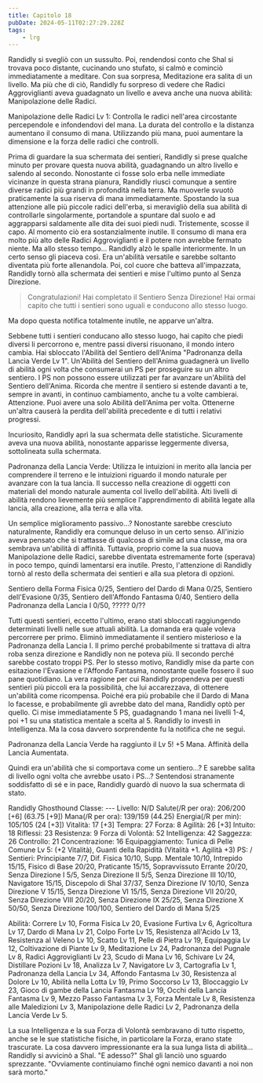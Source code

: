 ```yaml
---
title: Capitolo 18
pubDate: 2024-05-11T02:27:29.228Z
tags:
    - lrg
---
```


Randidly si svegliò con un sussulto. Poi, rendendosi conto che Shal si trovava poco distante, cucinando uno stufato, si calmò e cominciò immediatamente a meditare. Con sua sorpresa, Meditazione era salita di un livello. Ma più che di ciò, Randidly fu sorpreso di vedere che Radici Aggroviglianti aveva guadagnato un livello e aveva anche una nuova abilità: Manipolazione delle Radici.

Manipolazione delle Radici Lv 1: Controlla le radici nell'area circostante percependole e infondendovi del mana. La durata del controllo e la distanza aumentano il consumo di mana. Utilizzando più mana, puoi aumentare la dimensione e la forza delle radici che controlli.

Prima di guardare la sua schermata dei sentieri, Randidly si prese qualche minuto per provare questa nuova abilità, guadagnando un altro livello e salendo al secondo.
Nonostante ci fosse solo erba nelle immediate vicinanze in questa strana pianura, Randidly riuscì comunque a sentire diverse radici più grandi in profondità nella terra. Ma muoverle svuotò praticamente la sua riserva di mana immediatamente.
Spostando la sua attenzione alle più piccole radici dell'erba, si meravigliò della sua abilità di controllarle singolarmente, portandole a spuntare dal suolo e ad aggrapparsi saldamente alle dita dei suoi piedi nudi.
Tristemente, scosse il capo. Al momento ciò era sostanzialmente inutile. Il consumo di mana era molto più alto delle Radici Aggroviglianti e il potere non avrebbe fermato niente. Ma allo stesso tempo...
Randidly alzò le spalle interiormente. In un certo senso gli piaceva così. Era un'abilità versatile e sarebbe soltanto diventata più forte allenandola.
Poi, col cuore che batteva all'impazzata, Randidly tornò alla schermata dei sentieri e mise l'ultimo punto al Senza Direzione.

> Congratulazioni! Hai completato il Sentiero Senza Direzione! Hai ormai capito che tutti i sentieri sono uguali e conducono allo stesso luogo.

Ma dopo questa notifica totalmente inutile, ne apparve un'altra.

Sebbene tutti i sentieri conducano allo stesso luogo, hai capito che piedi diversi li percorrono e, mentre passi diversi risuonano, il mondo intero cambia. Hai sbloccato l'Abilità del Sentiero dell'Anima "Padronanza della Lancia Verde Lv 1". Un'Abilità del Sentiero dell'Anima guadagnerà un livello di abilità ogni volta che consumerai un PS per proseguire su un altro sentiero. I PS non possono essere utilizzati per far avanzare un'Abilità del Sentiero dell'Anima. Ricorda che mentre il sentiero si estende davanti a te, sempre in avanti, in continuo cambiamento, anche tu a volte cambierai.
Attenzione. Puoi avere una solo Abilità dell'Anima per volta. Ottenerne un'altra causerà la perdita dell'abilità precedente e di tutti i relativi progressi.

Incuriosito, Randidly aprì la sua schermata delle statistiche. Sicuramente aveva una nuova abilità, nonostante apparisse leggermente diversa, sottolineata sulla schermata.

Padronanza della Lancia Verde: Utilizza le intuizioni in merito alla lancia per comprendere il terreno e le intuizioni riguardo il mondo naturale per avanzare con la tua lancia. Il successo nella creazione di oggetti con materiali del mondo naturale aumenta col livello dell'abilità. Alti livelli di abilità rendono lievemente più semplice l'apprendimento di abilità legate alla lancia, alla creazione, alla terra e alla vita.

Un semplice miglioramento passivo...? Nonostante sarebbe cresciuto naturalmente, Randidly era comunque deluso in un certo senso. All'inizio aveva pensato che si trattasse di qualcosa di simile ad una classe, ma ora sembrava un'abilità di affinità.
Tuttavia, proprio come la sua nuova Manipolazione delle Radici, sarebbe diventata estremamente forte (sperava) in poco tempo, quindi lamentarsi era inutile.
Presto, l'attenzione di Randidly tornò al resto della schermata dei sentieri e alla sua pletora di opzioni.

Sentiero della Forma Fisica 0/25, Sentiero del Dardo di Mana 0/25, Sentiero dell'Evasione 0/35, Sentiero dell'Affondo Fantasma 0/40, Sentiero della Padronanza della Lancia I 0/50, ????? 0/??

Tutti questi sentieri, eccetto l'ultimo, erano stati sbloccati raggiungendo determinati livelli nelle sue attuali abilità. La domanda era quale voleva percorrere per primo.
Eliminò immediatamente il sentiero misterioso e la Padronanza della Lancia I. Il primo perché probabilmente si trattava di altra roba senza direzione e Randidly non ne poteva più. Il secondo perché sarebbe costato troppi PS.
Per lo stesso motivo, Randidly mise da parte con esitazione l'Evasione e l'Affondo Fantasma, nonostante quelle fossero il suo pane quotidiano. La vera ragione per cui Randidly propendeva per questi sentieri più piccoli era la possibilità, che lui accarezzava, di ottenere un'abilità come ricompensa. Poiché era più probabile che il Dardo di Mana lo facesse, e probabilmente gli avrebbe dato del mana, Randidly optò per quello.
Ci mise immediatamente 5 PS, guadagnando 1 mana nei livelli 1-4, poi +1 su una statistica mentale a scelta al 5. Randidly lo investì in Intelligenza.
Ma la cosa davvero sorprendente fu la notifica che ne seguì.

Padronanza della Lancia Verde ha raggiunto il Lv 5! +5 Mana. Affinità della Lancia Aumentata.

Quindi era un'abilità che si comportava come un sentiero...? E sarebbe salita di livello ogni volta che avrebbe usato i PS...?
Sentendosi stranamente soddisfatto di sé e in pace, Randidly guardò di nuovo la sua schermata di stato.

Randidly Ghosthound
Classe: ---
Livello: N/D
Salute(/R per ora): 206/200 [+6] (63.75 [+9])
Mana(/R per ora): 139/159 (44.25)
Energia(/R per min): 105/105 (24 [+3])
Vitalità: 17 [+3]
Tempra: 27
Forza: 8
Agilità: 26 [+3]
Intuito: 18
Riflessi: 23
Resistenza: 9
Forza di Volontà: 52
Intelligenza: 42
Saggezza: 26
Controllo: 21
Concentrazione: 16
Equipaggiamento: Tunica di Pelle Comune Lv 5: (+2 Vitalità), Guanti della Rapidità (Vitalità +1. Agilità +3)
PS: /
Sentieri: Principiante 7/7, Dif. Fisica 10/10, Supp. Mentale 10/10, Intrepido 15/15, Fisico di Base 20/20, Praticante 15/15, Sopravvissuto Errante 20/20, Senza Direzione I 5/5, Senza Direzione II 5/5, Senza Direzione III 10/10, Navigatore 15/15, Discepolo di Shal 37/37, Senza Direzione IV 10/10, Senza Direzione V 15/15, Senza Direzione VI 15/15, Senza Direzione VII 20/20, Senza Direzione VIII 20/20, Senza Direzione IX 25/25, Senza Direzione X 50/50, Senza Direzione 100/100, Sentiero del Dardo di Mana 5/25

Abilità: Correre Lv 10, Forma Fisica Lv 20, Evasione Furtiva Lv 6, Agricoltura Lv 17, Dardo di Mana Lv 21, Colpo Forte Lv 15, Resistenza all'Acido Lv 13, Resistenza al Veleno Lv 10, Scatto Lv 11, Pelle di Pietra Lv 19, Equipaggia Lv 12, Coltivazione di Piante Lv 9, Meditazione Lv 24, Padronanza del Pugnale Lv 8, Radici Aggroviglianti Lv 23, Scudo di Mana Lv 16, Schivare Lv 24, Distillare Pozioni Lv 18, Analizza Lv 7, Navigatore Lv 3, Cartografia Lv 1, Padronanza della Lancia Lv 34, Affondo Fantasma Lv 30, Resistenza al Dolore Lv 10, Abilità nella Lotta Lv 19, Primo Soccorso Lv 13, Bloccaggio Lv 23, Gioco di gambe della Lancia Fantasma Lv 19, Occhi della Lancia Fantasma Lv 9, Mezzo Passo Fantasma Lv 3, Forza Mentale Lv 8, Resistenza alle Maledizioni Lv 3, Manipolazione delle Radici Lv 2, Padronanza della Lancia Verde Lv 5.

La sua Intelligenza e la sua Forza di Volontà sembravano di tutto rispetto, anche se le sue statistiche fisiche, in particolare la Forza, erano state trascurate. La cosa davvero impressionante era la sua lunga lista di abilità...
Randidly si avvicinò a Shal. "E adesso?"
Shal gli lanciò uno sguardo sprezzante. "Ovviamente continuiamo finché ogni nemico davanti a noi non sarà morto."
